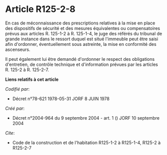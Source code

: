 # Article R125-2-8

En cas de méconnaissance des prescriptions relatives à la mise en place des dispositifs de sécurité et des mesures
équivalentes ou compensatoires prévus aux articles R. 125-1-2 à R. 125-1-4, le juge des référés du tribunal de grande
instance dans le ressort duquel est situé l'immeuble peut être saisi afin d'ordonner, éventuellement sous astreinte, la mise
en conformité des ascenseurs.

Il peut également lui être demandé d'ordonner le respect des obligations d'entretien, de contrôle technique et d'information
prévues par les articles R. 125-2 à R. 125-2-7.

**Liens relatifs à cet article**

_Codifié par_:

  - Décret n°78-621 1978-05-31 JORF 8 JUIN 1978

_Créé par_:

  - Décret n°2004-964 du 9 septembre 2004 - art. 1 () JORF 10 septembre 2004

_Cite_:

  - Code de la construction et de l'habitation R125-1-2 à R125-1-4, R125-2 à R125-2-7
